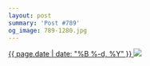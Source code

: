 ```yaml
---
layout: post
summary: 'Post #789'
og_image: 789-1280.jpg
---
```


<p>
 <time>
  <a href="/789">
   {{ page.date | date: "%B %-d, %Y" }}
  </a>
 </time>
 <a href="/789">
  <img data-taken="1/2/2019" sizes="(min-width: 700px) 50vw, calc(100vw - 2rem)" src="{{ site.assets_url }}/789-640.jpg" srcset="{{ site.assets_url }}/789-320.jpg 320w, {{ site.assets_url }}/789-640.jpg 640w, {{ site.assets_url }}/789-960.jpg 960w, {{ site.assets_url }}/789-1280.jpg 1280w"/>
 </a>
</p>
